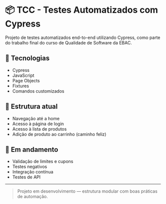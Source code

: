 # 📦 TCC - Testes Automatizados com Cypress

Projeto de testes automatizados end-to-end utilizando Cypress, como parte do trabalho final do curso de Qualidade de Software da EBAC.

## 🔧 Tecnologias

- Cypress
- JavaScript
- Page Objects
- Fixtures
- Comandos customizados

## 🚀 Estrutura atual

- Navegação até a home
- Acesso à página de login
- Acesso à lista de produtos
- Adição de produto ao carrinho (caminho feliz)

## 📁 Em andamento

- Validação de limites e cupons
- Testes negativos
- Integração contínua
- Testes de API

---

> Projeto em desenvolvimento — estrutura modular com boas práticas de automação.
